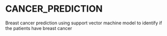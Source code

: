 # CANCER_PREDICTION
Breast cancer prediction using support vector machine model to identify if the patients have breast cancer 
